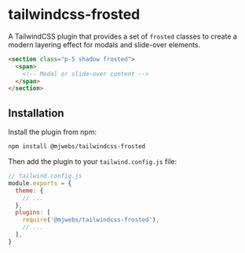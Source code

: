 # tailwindcss-frosted
A TailwindCSS plugin that provides a set of `frosted` classes to create a modern layering effect for modals and slide-over elements.


```html
<section class="p-5 shadow frosted">
  <span>
    <!-- Modal or slide-over content -->
  </span>
</section>
```

## Installation

Install the plugin from npm:

```sh
npm install @mjwebs/tailwindcss-frosted
```

Then add the plugin to your `tailwind.config.js` file:

```js
// tailwind.config.js
module.exports = {
  theme: {
    // ...
  },
  plugins: [
    require('@mjwebs/tailwindcss-frosted'),
    // ...
  ],
}
```
